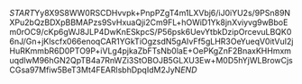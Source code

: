 $START$Yy8X9S8WW0RSCDHvvpk+PnpPZgT4m1LXVbj6/iJ0iYU2s/9PSn89NXPu2bQzBDXpBBMAPzs9SvHxuaQji2Cm9FL+hOWiD1Yk8jnXviyvg9wBboEm0rOC9/cKp6gWJ8JLP4DwKnESkpcS/P56psk6UevYtbkDzipOrcevuLBQK06nJ/Gn+jKlscfx066enoqCAR1YGkTiOgzsdN5gAIvFf5gLHR3OeYueqV0itVuI2jHuRKmmbR6D0PTO9P+iVLg4pjkaZbFTsNb0laE+OePKgZnF2BnaxKHHmxmuqdlwM96hGN2QpTB4a7RnWZi3StOBOJB5GLXU3Ew+M0D5hYjWLBrowCjsCGsa97Mfiw5BeT3Mt4FEARlsbhDpqIdM2JyN$END$